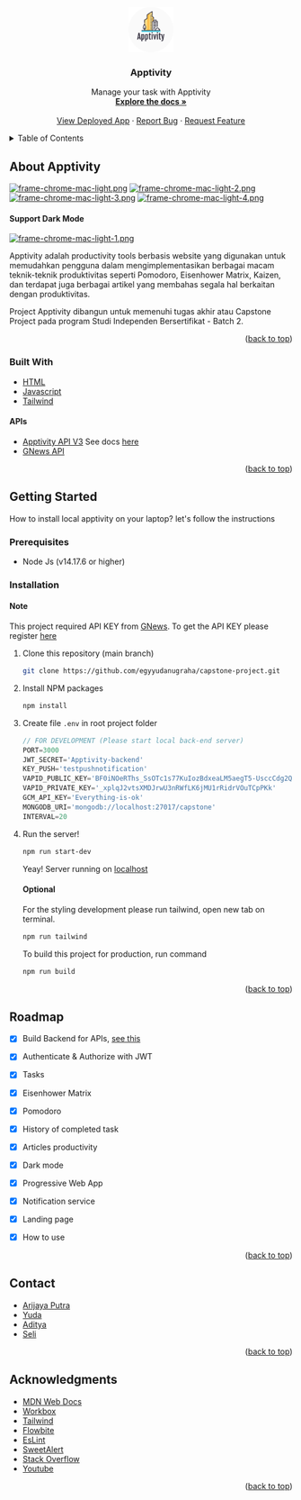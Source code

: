 <div id="top"></div>

<!-- PROJECT LOGO -->
<br />
<div align="center">
  <a href="https://github.com/egyyudanugraha/capstone-project">
    <img src="src/public/favicon.png" alt="Logo" width="80" height="80">
  </a>

<h3 align="center">Apptivity</h3>

  <p align="center">
    Manage your task with Apptivity
    <br />
    <a href="#top"><strong>Explore the docs »</strong></a>
    <br />
    <br />
    <a href="https://apptivity-v1.netlify.app">View Deployed App</a>
    ·
    <a href="https://github.com/egyyudanugraha/capstone-project/issues">Report Bug</a>
    ·
    <a href="https://github.com/egyyudanugraha/capstone-project/issues">Request Feature</a>
  </p>
</div>



<!-- TABLE OF CONTENTS -->
<details>
  <summary>Table of Contents</summary>
  <ol>
    <li>
      <a href="#about-the-project">About The Project</a>
      <ul>
        <li><a href="#built-with">Built With</a></li>
      </ul>
    </li>
    <li>
      <a href="#getting-started">Getting Started</a>
      <ul>
        <li><a href="#prerequisites">Prerequisites</a></li>
        <li><a href="#installation">Installation</a></li>
      </ul>
    </li>
    <li><a href="#roadmap">Roadmap</a></li>
    <li><a href="#contact">Contact</a></li>
    <li><a href="#acknowledgments">Acknowledgments</a></li>
  </ol>
</details>



<!-- ABOUT THE PROJECT -->
## About Apptivity

[![frame-chrome-mac-light.png](https://i.postimg.cc/fWrsxgMm/frame-chrome-mac-light.png)](https://apptivity-v1.netlify.app)
[![frame-chrome-mac-light-2.png](https://i.postimg.cc/43DLfVGK/frame-chrome-mac-light-2.png)](https://apptivity-v1.netlify.app)
[![frame-chrome-mac-light-3.png](https://i.postimg.cc/nrk0GWD7/frame-chrome-mac-light-3.png)](https://apptivity-v1.netlify.app)
[![frame-chrome-mac-light-4.png](https://i.postimg.cc/134JDJ5n/frame-chrome-mac-light-4.png)](https://apptivity-v1.netlify.app)

#### Support Dark Mode
[![frame-chrome-mac-light-1.png](https://i.postimg.cc/MphbVwFN/frame-chrome-mac-light-1.png)](https://apptivity-v1.netlify.app)

Apptivity adalah productivity tools berbasis website yang digunakan untuk memudahkan pengguna dalam mengimplementasikan berbagai macam teknik-teknik produktivitas seperti Pomodoro, Eisenhower Matrix, Kaizen, dan terdapat juga berbagai artikel yang membahas segala hal berkaitan dengan produktivitas.

Project Apptivity dibangun untuk memenuhi tugas akhir atau Capstone Project pada program Studi Independen Bersertifikat - Batch 2.

<p align="right">(<a href="#top">back to top</a>)</p>



### Built With

* [HTML](https://html.com/)
* [Javascript](https://www.javascript.com/)
* [Tailwind](https://tailwindcss.com/)

#### APIs
* [Apptivity API V3](https://apptivity-api-v3.herokuapp.com/) See docs [here](https://github.com/egyyudanugraha/capstone-project/tree/backend-v3)
* [GNews API](https://gnews.io/)

<p align="right">(<a href="#top">back to top</a>)</p>



<!-- GETTING STARTED -->
## Getting Started

How to install local apptivity on your laptop? let's follow the instructions

### Prerequisites
* Node Js (v14.17.6 or higher)


### Installation
  #### Note
  This project required API KEY from [GNews](https://gnews.io/). To get the API KEY please register [here](https://gnews.io/register)

1. Clone this repository (main branch)
   ```sh
   git clone https://github.com/egyyudanugraha/capstone-project.git
   ```
2. Install NPM packages
   ```sh
   npm install
   ```
3. Create file `.env` in root project folder
   ```js
   // FOR DEVELOPMENT (Please start local back-end server)
   PORT=3000
   JWT_SECRET='Apptivity-backend'
   KEY_PUSH='testpushnotification'
   VAPID_PUBLIC_KEY='BF0iNOeRThs_SsOTc1s77KuIozBdxeaLM5aegT5-UsccCdg2QN9bZQ_a4SZtZ_Y09-ytma00m4AeHqYvk5MZuJA'
   VAPID_PRIVATE_KEY='_xplqJ2vtsXMDJrwU3nRWfLK6jMU1rRidrVOuTCpPKk'
   GCM_API_KEY='Everything-is-ok'
   MONGODB_URI='mongodb://localhost:27017/capstone'
   INTERVAL=20
   ```
4. Run the server!
   ```sh
   npm run start-dev
   ```
   Yeay! Server running on [localhost](http://localhost:8080/)
   
   #### Optional
   For the styling development please run tailwind, open new tab on terminal.
   ```sh
   npm run tailwind
   ```
   To build this project for production, run command
   ```sh
   npm run build
   ```
<p align="right">(<a href="#top">back to top</a>)</p>


<!-- ROADMAP -->
## Roadmap

- [x] Build Backend for APIs, [see this](https://github.com/egyyudanugraha/capstone-project/tree/backend-v3)
- [x] Authenticate & Authorize with JWT
- [x] Tasks
- [x] Eisenhower Matrix
- [x] Pomodoro
- [x] History of completed task
- [x] Articles productivity
- [x] Dark mode
- [x] Progressive Web App
- [x] Notification service
- [x] Landing page
- [x] How to use


<p align="right">(<a href="#top">back to top</a>)</p>

<!-- CONTACT -->
## Contact

- [Arijaya Putra](https://www.instagram.com/arijayaa)
- [Yuda](https://www.instagram.com/_yuda23_)
- [Aditya](https://www.instagram.com/aditya.sahrin)
- [Seli](https://www.instagram.com/selyvalovee)

<p align="right">(<a href="#top">back to top</a>)</p>


<!-- ACKNOWLEDGMENTS -->
## Acknowledgments

* [MDN Web Docs](https://developer.mozilla.org/)
* [Workbox](https://developer.chrome.com/docs/workbox/)
* [Tailwind](https://tailwindcss.com/)
* [Flowbite](https://flowbite.com/)
* [EsLint](https://eslint.org/)
* [SweetAlert](https://sweetalert2.github.io/)
* [Stack Overflow](https://stackoverflow.com/)
* [Youtube](https://www.youtube.com/)

<p align="right">(<a href="#top">back to top</a>)</p>
